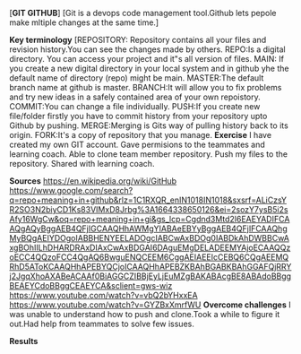 
[**GIT GITHUB**]
[Git is a devops code management tool.Github lets pepole make mltiple changes at the same time.]

**Key terminology**
[REPOSITORY: Repository contains all your files and revision history.You can see the changes made by others.
REPO:Is a digital directory. You can access your project and it"s all version of files.
MAIN: If you create a new digital directory in your local system and in github yhe the default name of directory (repo) might be main.
MASTER:The default  branch name at github is master.
BRANCH:It will allow you to fix problems and try new ideas in a safely contained area of your own repoistory.
COMMIT:You can change a file individually.
PUSH:If you create new file/folder firstly you have to commit history from your repository upto Github by pushing.
MERGE:Merging is Gits way of pulling history back to its origin.
FORK:It's a copy of repository that you manage.
**Exercise**
I have created my own GIT account.
Gave permisions to the teammates and learning coach.
Able to  clone team member repository.
Push my files to the repository.
Shared with learning coach.

**Sources**
https://en.wikipedia.org/wiki/GitHub
https://www.google.com/search?q=repo+meaning+in+github&rlz=1C1RXQR_enIN1018IN1018&sxsrf=ALiCzsYR2SO3N2biyCD1Ks83VIMxD8Jrbg%3A1664338650126&ei=2sozY7ysB5i2sAfy16WgCw&oq=repo+meaning+in+gi&gs_lcp=Cgdnd3Mtd2l6EAEYADIFCAAQgAQyBggAEB4QFjIGCAAQHhAWMgYIABAeEBYyBggAEB4QFjIFCAAQhgMyBQgAEIYDOgoIABBHENYEELADOgcIABCwAxBDOg0IABDkAhDWBBCwAxgBOhIILhDHARDRAxDIAxCwAxBDGAI6DAguEMgDELADEEMYAjoECAAQQzoECC4QQzoFCC4QgAQ6BwguENQCEEM6CggAEIAEEIcCEBQ6CQgAEEMQRhD5AToKCAAQHhAPEBYQCjoICAAQHhAPEBZKBAhBGABKBAhGGAFQjRRYj2JgqXhoAXABeACAAf0BiAGGCZIBBjEyLjEuMZgBAKABAcgBE8ABAdoBBggBEAEYCdoBBggCEAEYCA&sclient=gws-wiz
https://www.youtube.com/watch?v=vbQ2bYHxxEA
https://www.youtube.com/watch?v=GYZBxXmrfWU
**Overcome challenges**
I was unable to understand how to push and clone.Took a while to figure it out.Had help from teammates to solve few issues.


**Results**